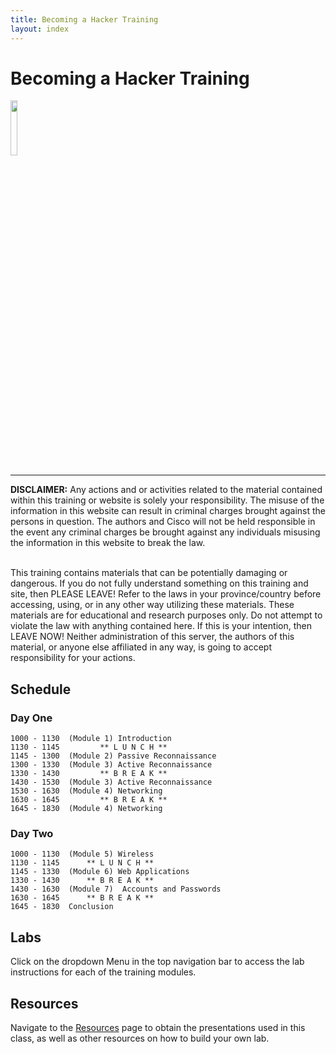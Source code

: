 ```yaml
---
title: Becoming a Hacker Training
layout: index
---
```


# Becoming a Hacker Training

<img src="os_files/hacker_2.png" width="15%" height="15%">

<hr>

**DISCLAIMER:** Any actions and or activities related to the material contained within this training or website is solely your responsibility. The misuse of the information in this website can result in criminal charges brought against the persons in question. The authors and Cisco will not be held responsible in the event any criminal charges be brought against any individuals misusing the information in this website to break the law.<br> <br>

This training contains materials that can be potentially damaging or dangerous. If you do not fully understand something on this training and site, then PLEASE LEAVE! Refer to the laws in your province/country before accessing, using, or in any other way utilizing these materials. These materials are for educational and research purposes only. Do not attempt to violate the law with anything contained here. If this is your intention, then LEAVE NOW! Neither administration of this server, the authors of this material, or anyone else affiliated in any way, is going to accept responsibility for your actions.

## Schedule

### Day One

```
1000 - 1130  (Module 1) Introduction
1130 - 1145         ** L U N C H **
1145 - 1300  (Module 2) Passive Reconnaissance
1300 - 1330  (Module 3) Active Reconnaissance
1330 - 1430         ** B R E A K **
1430 - 1530  (Module 3) Active Reconnaissance
1530 - 1630  (Module 4) Networking
1630 - 1645         ** B R E A K **
1645 - 1830  (Module 4) Networking
```

### Day Two

```
1000 - 1130  (Module 5) Wireless
1130 - 1145      ** L U N C H **
1145 - 1330  (Module 6) Web Applications
1330 - 1430      ** B R E A K **
1430 - 1630  (Module 7)  Accounts and Passwords
1630 - 1645      ** B R E A K **
1645 - 1830  Conclusion
```

## Labs

Click on the dropdown Menu in the top navigation bar to access the lab instructions for each of the training modules.

## Resources

Navigate to the [Resources](/resources.html) page to obtain the presentations used in this class, as well as other resources on how to build your own lab.
